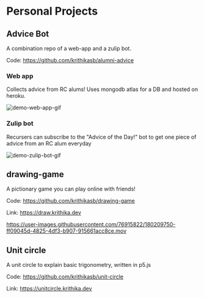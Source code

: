 # Personal Projects

<!--
**krithikasb/krithikasb** is a ✨ _special_ ✨ repository because its `README.md` (this file) appears on your GitHub profile.

Here are some ideas to get you started:

- 🔭 I’m currently working on ...
- 🌱 I’m currently learning ...
- 👯 I’m looking to collaborate on ...
- 🤔 I’m looking for help with ...
- 💬 Ask me about ...
- 📫 How to reach me: ...
- 😄 Pronouns: ...
- ⚡ Fun fact: ...
-->

## Advice Bot

A combination repo of a web-app and a zulip bot.

Code: https://github.com/krithikasb/alumni-advice

### Web app

Collects advice from RC alums! Uses mongodb atlas for a DB and hosted on heroku.

![demo-web-app-gif](https://user-images.githubusercontent.com/76915822/176476343-36b32844-1dc9-4ad7-ac4f-d6728b0925aa.gif)

### Zulip bot

Recursers can subscribe to the "Advice of the Day!" bot to get one piece of advice from an RC alum everyday

![demo-zulip-bot-gif](https://user-images.githubusercontent.com/76915822/176476363-c510a28b-2385-4be5-8afa-bb7993c14fb8.gif)


## drawing-game

A pictionary game you can play online with friends!

Code: https://github.com/krithikasb/drawing-game

Link: https://draw.krithika.dev

https://user-images.githubusercontent.com/76915822/180209750-ff09045d-4825-4df3-b907-915661acc8ce.mov

## Unit circle

A unit circle to explain basic trigonometry, written in p5.js

Code: https://github.com/krithikasb/unit-circle

Link: https://unitcircle.krithika.dev
